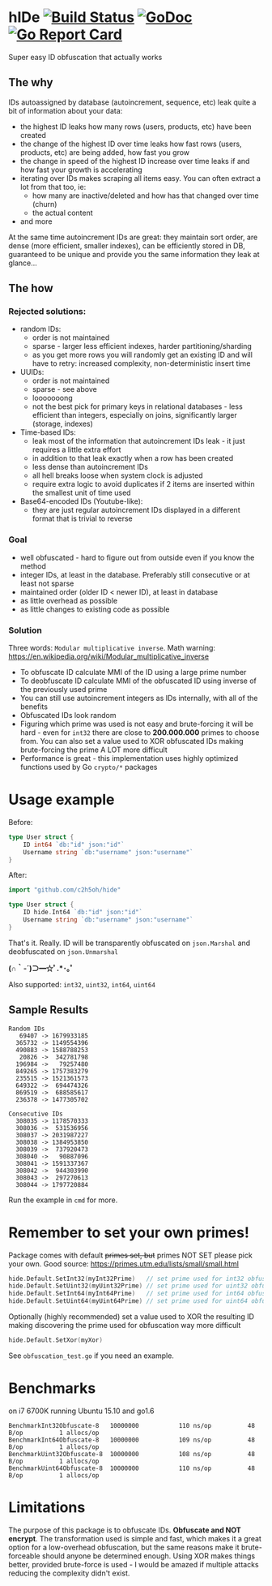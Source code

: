 # h**ID**e  [![Build Status](https://api.travis-ci.org/c2h5oh/hide.svg?branch=master)](https://travis-ci.org/c2h5oh/hide)  [![GoDoc](https://godoc.org/github.com/c2h5oh/hide?status.svg)](https://godoc.org/github.com/c2h5oh/hide)  [![Go Report Card](https://goreportcard.com/badge/github.com/c2h5oh/hide)](https://goreportcard.com/report/github.com/c2h5oh/hide)

Super easy ID obfuscation that actually works

## The why
IDs autoassigned by database (autoincrement, sequence, etc) leak quite a bit of information about your data:

* the highest ID leaks how many rows (users, products, etc) have been created
* the change of the highest ID over time leaks how fast rows (users, products, etc) are being added, how fast you grow
* the change in speed of the highest ID increase over time leaks if and how fast your growth is accelerating
* iterating over IDs makes scraping all items easy. You can often extract a lot from that too, ie:
  * how many are inactive/deleted and how has that changed over time (churn)
  * the actual content
* and more

At the same time autoincrement IDs are great: they maintain sort order, are dense (more efficient, smaller indexes), can be efficiently stored in DB, guaranteed to be unique and provide you the same information they leak at glance...


## The how

### Rejected solutions:

* random IDs:
  * order is not maintained
  * sparse - larger less efficient indexes, harder partitioning/sharding
  * as you get more rows you will randomly get an existing ID and will have to retry: increased complexity, non-deterministic insert time
* UUIDs:
  * order is not maintained
  * sparse - see above
  * looooooong
  * not the best pick for primary keys in relational databases - less efficient than integers, especially on joins, significantly larger (storage, indexes)
* Time-based IDs:
  * leak most of the information that autoincrement IDs leak - it just requires a little extra effort
  * in addition to that leak exactly when a row has been created
  * less dense than autoincrement IDs
  * all hell breaks loose when system clock is adjusted
  * require extra logic to avoid duplicates if 2 items are inserted within the smallest unit of time used
* Base64-encoded IDs (Youtube-like):
  * they are just regular autoincrement IDs displayed in a different format that is trivial to reverse


### Goal

* well obfuscated - hard to figure out from outside even if you know the method
* integer IDs, at least in the database. Preferably still consecutive or at least not sparse
* maintained order (older ID < newer ID), at least in database
* as little overhead as possible
* as little changes to existing code as possible


### Solution

Three words: `Modular multiplicative inverse`. Math warning: https://en.wikipedia.org/wiki/Modular_multiplicative_inverse

* To obfuscate ID calculate MMI of the ID using a large prime number
* To deobfuscate ID calculate MMI of the obfuscated ID using inverse of the previously used prime
* You can still use autoincrement integers as IDs internally, with all of the benefits
* Obfuscated IDs look random
* Figuring which prime was used is not easy and brute-forcing it will be hard - even for `int32` there are close to **200.000.000** primes to choose from. You can also set a value used to XOR obfuscated IDs making brute-forcing the prime A LOT more difficult
* Performance is great - this implementation uses highly optimized functions used by Go `crypto/*` packages


# Usage example

Before:
```go
type User struct {
    ID int64 `db:"id" json:"id"`
    Username string `db:"username" json:"username"`
}
```

After:
```go
import "github.com/c2h5oh/hide"

type User struct {
    ID hide.Int64 `db:"id" json:"id"`
    Username string `db:"username" json:"username"`
}
```
That's it. Really. ID will be transparently obfuscated on `json.Marshal` and deobfuscated on `json.Unmarshal`

**(∩｀-´)⊃━☆ﾟ.*･｡ﾟ**

Also supported: `int32`, `uint32`, `int64`, `uint64`

## Sample Results
```
Random IDs
   69407 -> 1679933185
  365732 -> 1149554396
  490883 -> 1588788253
   20826 ->  342781798
  196984 ->   79257480
  849265 -> 1757383279
  235515 -> 1521361573
  649322 ->  694474326
  869519 ->  688585617
  236378 -> 1477305702

Consecutive IDs
  308035 -> 1178570333
  308036 ->  531536956
  308037 -> 2031987227
  308038 -> 1384953850
  308039 ->  737920473
  308040 ->   90887096
  308041 -> 1591337367
  308042 ->  944303990
  308043 ->  297270613
  308044 -> 1797720884
```
Run the example in `cmd` for more.


# Remember to set your own primes!
Package comes with default ~~primes set, but~~ primes NOT SET please pick your own. Good source: https://primes.utm.edu/lists/small/small.html
```go
hide.Default.SetInt32(myInt32Prime)   // set prime used for int32 obfuscation
hide.Default.SetUint32(myUint32Prime) // set prime used for uint32 obfuscation
hide.Default.SetInt64(myInt64Prime)   // set prime used for int64 obfuscation
hide.Default.SetUint64(myUint64Prime) // set prime used for uint64 obfuscation
```

Optionally (highly recommended) set a value used to XOR the resulting ID making discovering the prime used for obfuscation way more difficult
```go
hide.Default.SetXor(myXor)
```

See `obfuscation_test.go` if you need an example.


# Benchmarks
on i7 6700K running Ubuntu 15.10 and go1.6
```
BenchmarkInt32Obfuscate-8 	10000000	       110 ns/op	      48 B/op	       1 allocs/op
BenchmarkInt64Obfuscate-8 	10000000	       109 ns/op	      48 B/op	       1 allocs/op
BenchmarkUint32Obfuscate-8	10000000	       108 ns/op	      48 B/op	       1 allocs/op
BenchmarkUint64Obfuscate-8	10000000	       110 ns/op	      48 B/op	       1 allocs/op
```

# Limitations
The purpose of this package is to obfuscate IDs. **Obfuscate and NOT encrypt**. The transformation used is simple and fast, which makes it a great option for a low-overhead obfuscation, but the same reasons make it brute-forceable should anyone be determined enough. Using XOR makes things better, provided brute-force is used - I would be amazed if multiple attacks reducing the complexity didn't exist.
